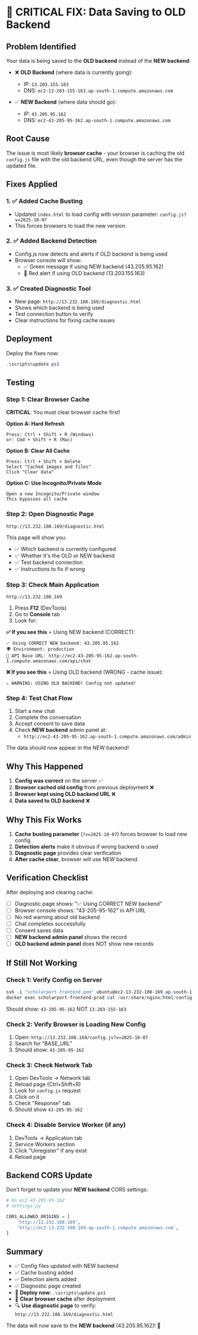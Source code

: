 # 🚨 CRITICAL FIX: Data Saving to OLD Backend

## Problem Identified

Your data is being saved to the **OLD backend** instead of the **NEW backend**:

- ❌ **OLD Backend** (where data is currently going):
  - IP: `13.203.155.163`
  - DNS: `ec2-13-203-155-163.ap-south-1.compute.amazonaws.com`

- ✅ **NEW Backend** (where data should go):
  - IP: `43.205.95.162`
  - DNS: `ec2-43-205-95-162.ap-south-1.compute.amazonaws.com`

## Root Cause

The issue is most likely **browser cache** - your browser is caching the old `config.js` file with the old backend URL, even though the server has the updated file.

## Fixes Applied

### 1. ✅ Added Cache Busting
- Updated `index.html` to load config with version parameter: `config.js?v=2025-10-07`
- This forces browsers to load the new version

### 2. ✅ Added Backend Detection
- Config.js now detects and alerts if OLD backend is being used
- Browser console will show:
  - ✅ Green message if using NEW backend (43.205.95.162)
  - 🚨 Red alert if using OLD backend (13.203.155.163)

### 3. ✅ Created Diagnostic Tool
- New page: `http://13.232.108.169/diagnostic.html`
- Shows which backend is being used
- Test connection button to verify
- Clear instructions for fixing cache issues

## Deployment

Deploy the fixes now:

```powershell
.\scripts\update.ps1
```

## Testing

### Step 1: Clear Browser Cache

**CRITICAL**: You must clear browser cache first!

**Option A: Hard Refresh**
```
Press: Ctrl + Shift + R (Windows)
or: Cmd + Shift + R (Mac)
```

**Option B: Clear All Cache**
```
Press: Ctrl + Shift + Delete
Select "Cached images and files"
Click "Clear data"
```

**Option C: Use Incognito/Private Mode**
```
Open a new Incognito/Private window
This bypasses all cache
```

### Step 2: Open Diagnostic Page

```
http://13.232.108.169/diagnostic.html
```

This page will show you:
- ✅ Which backend is currently configured
- ✅ Whether it's the OLD or NEW backend
- ✅ Test backend connection
- ✅ Instructions to fix if wrong

### Step 3: Check Main Application

```
http://13.232.108.169
```

1. Press **F12** (DevTools)
2. Go to **Console** tab
3. Look for:

**✅ If you see this** = Using NEW backend (CORRECT):
```
✅ Using CORRECT NEW backend: 43.205.95.162
🌍 Environment: production
🔗 API Base URL: http://ec2-43-205-95-162.ap-south-1.compute.amazonaws.com/api/chat
```

**❌ If you see this** = Using OLD backend (WRONG - cache issue):
```
⚠️ WARNING: USING OLD BACKEND! Config not updated!
```

### Step 4: Test Chat Flow

1. Start a new chat
2. Complete the conversation
3. Accept consent to save data
4. Check **NEW backend** admin panel at:
   - `http://ec2-43-205-95-162.ap-south-1.compute.amazonaws.com/admin`

The data should now appear in the NEW backend!

## Why This Happened

1. **Config was correct** on the server ✅
2. **Browser cached old config** from previous deployment ❌
3. **Browser kept using OLD backend URL** ❌
4. **Data saved to OLD backend** ❌

## Why This Fix Works

1. **Cache busting parameter** (`?v=2025-10-07`) forces browser to load new config
2. **Detection alerts** make it obvious if wrong backend is used
3. **Diagnostic page** provides clear verification
4. **After cache clear**, browser will use NEW backend

## Verification Checklist

After deploying and clearing cache:

- [ ] Diagnostic page shows: "✅ Using CORRECT NEW backend"
- [ ] Browser console shows: "43-205-95-162" in API URL
- [ ] No red warning about old backend
- [ ] Chat completes successfully
- [ ] Consent saves data
- [ ] **NEW backend admin panel** shows the record
- [ ] **OLD backend admin panel** does NOT show new records

## If Still Not Working

### Check 1: Verify Config on Server
```powershell
ssh -i "scholarport-frontend.pem" ubuntu@ec2-13-232-108-169.ap-south-1.compute.amazonaws.com
docker exec scholarport-frontend-prod cat /usr/share/nginx/html/config.js | grep "BASE_URL"
```

Should show: `43-205-95-162` NOT `13-203-155-163`

### Check 2: Verify Browser is Loading New Config
1. Open: `http://13.232.108.169/config.js?v=2025-10-07`
2. Search for "BASE_URL"
3. Should show: `43-205-95-162`

### Check 3: Check Network Tab
1. Open DevTools → Network tab
2. Reload page (Ctrl+Shift+R)
3. Look for `config.js` request
4. Click on it
5. Check "Response" tab
6. Should show `43-205-95-162`

### Check 4: Disable Service Worker (if any)
1. DevTools → Application tab
2. Service Workers section
3. Click "Unregister" if any exist
4. Reload page

## Backend CORS Update

Don't forget to update your **NEW backend** CORS settings:

```python
# On ec2-43-205-95-162
# settings.py

CORS_ALLOWED_ORIGINS = [
    'http://13.232.108.169',
    'http://ec2-13-232-108-169.ap-south-1.compute.amazonaws.com',
]
```

## Summary

- ✅ Config files updated with NEW backend
- ✅ Cache busting added
- ✅ Detection alerts added
- ✅ Diagnostic page created
- 🚀 **Deploy now**: `.\scripts\update.ps1`
- 🧹 **Clear browser cache** after deployment
- 🔍 **Use diagnostic page** to verify: `http://13.232.108.169/diagnostic.html`

The data will now save to the **NEW backend** (43.205.95.162)! 🎉
